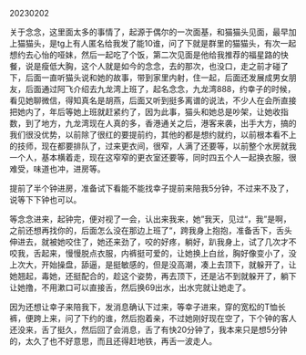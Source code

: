 20230202

关于念念，这里面太多的事情了，起源于偶尔的一次面基，和猫猫头见面，最早加上猫猫头，是tg上有人匿名给我发了能10谁，问了下就是群里的猫猫头，有次一起想约去心怡的哑妹，然后一起吃了个饭，第二次见面是他给我推荐的福星路的快餐，说是瘦低大胸，这个人就是如今的念念，去的那次，也没口，走之前才碰了下，后面一直听猫头说和她的故事，带到家里内射，住一起，后面还发展成男女朋友，后面通过阿飞介绍去九龙湾上班了，起名念念，九龙湾888，约幸子的时候，看见她聊微信，得知真名是胡燕，后面又听到挺多离谱的说法，不少人在会所直接把她内了，年后等她上班就赶紧约了，因为此事，猫头和她总是吵架，让她收指数，到了地方，九龙湾现在人真的多，香港通关之后，港客来袭，出手大方，搞的我们很没优势，以前除了很红的要提前约，其他的都是想约就约，以前根本看不上的技师，现在都要排队了，过来更衣间，很窄，人满了还要等，以前整个水房就我一个人，基本横着走，现在这窄窄的更衣室还要等，同时四五个人一起换衣服，很难受，味道也冲，进房等。

提前了半个钟进房，准备试下看能不能找幸子提前来陪我5分钟，不过来不及了，说等下下钟也可以。

等念念进来，起钟完，便对视了一会，认出来我来，她”我天，见过“，我”是啊，之前还想再找你的，后面怎么没在那边上班了“，跨我身上抱抱，准备舌下，舌头伸进去，就被她咬住了，她还来劲了，咬的好疼，躺好，趴我身上，试了几次才不咬我，舌起来，慢慢脱点衣服，内裤挺可爱的，让她换上白丝，胸好像变小了，没上次大，开始操盘，舔逼，是挺敏感的，但是没高潮，凑上去顶下，就躲开了，让她翘起，毒她，还挺配合的，趁这个姿势，再去顶下，还是沾不到就躲开了，躺下让她撸，不用漱口可以直接舌，然后换69出水，出水完就让她走了。

因为还想让幸子来陪我下，发消息确认下过来，等幸子进来，穿的宽松的T恤长裤，便跨上来，问了下约的谁，然后抱着亲，不过她刚好现在空了，下个钟的客人还没来，舌了挺久，然后回了会消息，舌了有快20分钟了，我本来只是想5分钟的，太久了也不好意思，而且还得赶地铁，再舌一波走人。